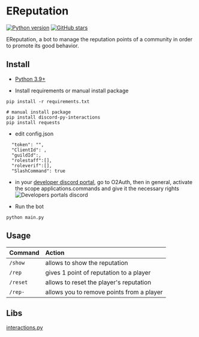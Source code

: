 
# EReputation
[![Python version](https://img.shields.io/badge/python-3.9-blue.svg)](https://python.org)
[![GitHub stars](https://img.shields.io/github/stars/Enzo2991/LReputation.svg)](https://github.com/Enzo2991/LReputation/stargazers)

EReputation, a bot to manage the reputation points of a community in order to promote its good behavior.

## Install

* [Python 3.9+](https://www.python.org/downloads/)

* Install requirements or manual install package
```
pip install -r requirements.txt
```
```
# manual install package
pip install discord-py-interactions
pip install requests
```

* edit config.json
```
  "token": "",
  "ClientId": ,
  "guildId":,
  "rolestaff":[],
  "roleverif":[],
  "SlashCommand": true
```

* in your [developer discord portal](https://discord.com/developers/applications/), go to O2Auth, then in general, activate the scope applications.commands and give it the necessary rights
![Developers portals discord](https://i.imgur.com/bDdNzoE.png)


* Run the bot
```
python main.py
```

## Usage

| Command                       | Action                                                                                                     |
| :---------------------------- | :--------------------------------------------------------------------------------------------------------- |
| `/show`  | allows to show the reputation |
| `/rep`  | gives 1 point of reputation to a player |
| `/reset`  | allows to reset the player's reputation  |
| `/rep-`  | allows you to remove points from a player  |

## Libs
[interactions.py](https://github.com/interactions-py)
